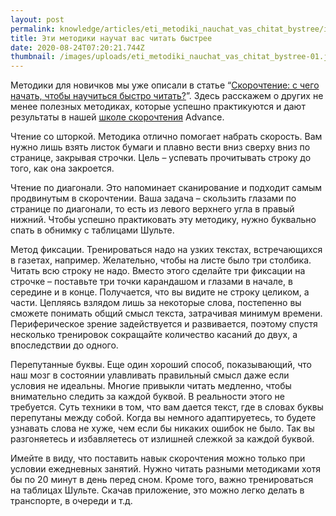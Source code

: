 ```yaml
---
layout: post
permalink: knowledge/articles/eti_metodiki_nauchat_vas_chitat_bystree/index.html
title: Эти методики научат вас читать быстрее
date: 2020-08-24T07:20:21.744Z
thumbnail: /images/uploads/eti_metodiki_nauchat_vas_chitat_bystree-01.jpg
---
```

Методики для новичков мы уже описали в статье “[Скорочтение: с чего начать, чтобы научиться быстро читать?](https://advance-club.ru/knowledge/articles/skorochtenie_s_chego_nachat_chtoby_nauchitsya_bystro_chitat/?query=%D1%81%D0%BA%D0%BE%D1%80)”. Здесь расскажем о других не менее полезных методиках, которые успешно практикуются и дают результаты в нашей [школе скорочтения](https://advance-club.ru/razvivayushie_kursy/po_skorochteniu/) Advance.



Чтение со шторкой. Методика отлично помогает набрать скорость. Вам нужно лишь взять листок бумаги и плавно вести вниз сверху вниз по странице, закрывая строчки. Цель – успевать прочитывать строку до того, как она закроется.



Чтение по диагонали. Это напоминает сканирование и подходит самым продвинутым в скорочтении. Ваша задача – скользить глазами по странице по диагонали, то есть из левого верхнего угла в правый нижний. Чтобы успешно практиковать эту методику, нужно буквально спать в обнимку с таблицами Шульте.



Метод фиксации. Тренироваться надо на узких текстах, встречающихся в газетах, например. Желательно, чтобы на листе было три столбика. Читать всю строку не надо. Вместо этого сделайте три фиксации на строчке – поставьте три точки карандашом и глазами в начале, в середине и в конце. Получается, что вы видите не строку целиком, а части. Цепляясь взлядом лишь за некоторые слова, постепенно вы сможете понимать общий смысл текста, затрачивая минимум времени. Периферическое зрение задействуется и развивается, поэтому спустя несколько тренировок сокращайте количество касаний до двух, а впоследствии до одного.



Перепутанные буквы. Еще один хороший способ, показывающий, что наш мозг в состоянии улавливать правильный смысл даже если условия не идеальны. Многие привыкли читать медленно, чтобы внимательно следить за каждой буквой. В реальности этого не требуется. Суть техники в том, что вам дается текст, где в словах буквы перепутаны между собой. Когда вы немного адаптируетесь, то будете узнавать слова не хуже, чем если бы никаких ошибок не было. Так вы разгоняетесь и избавляетесь от излишней слежкой за каждой буквой.



Имейте в виду, что поставить навык скорочтения можно только при условии ежедневных занятий. Нужно читать разными методиками хотя бы по 20 минут в день перед сном. Кроме того, важно тренироваться на таблицах Шульте. Скачав приложение, это можно легко делать в транспорте, в очереди и т.д.